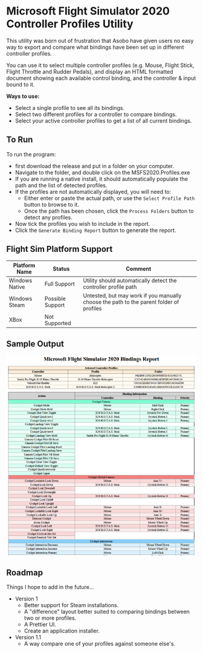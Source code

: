 # Microsoft Flight Simulator 2020 Controller Profiles Utility

This utility was born out of frustration that Asobo have given users no easy way to
export and compare what bindings have been set up in different controller profiles.

You can use it to select multiple controller profiles (e.g. Mouse, Flight Stick, 
Flight Throttle and Rudder Pedals), and display an HTML formatted document showing
each available control binding, and the controller & input bound to it.

**Ways to use:**
* Select a single profile to see all its bindings.
* Select two different profiles for a controller to compare bindings.
* Select your active controller profiles to get a list of all current bindings.

## To Run
To run the program:
* first download the release and put in a folder on your computer.
* Navigate to the folder, and double click on the MSFS2020.Profiles.exe
* If you are running a native install, it should automatically populate the path and the list of detected profiles.
* If the profiles are not automatically displayed, you will need to:
  * Either enter or paste the actual path, or use the `Select Profile Path` button to browse to it.
  * Once the path has been chosen, click the `Process Folders` button to detect any profiles.
* Now tick the profiles you wish to include in the report.
* Click the `Generate Binding Report` button to generate the report.


## Flight Sim Platform Support
| Platform Name  | Status           | Comment                                                                                 |
|----------------|------------------|-----------------------------------------------------------------------------------------|
| Windows Native | Full Support     | Utility should automatically detect the controller profile path                         |
| Windows Steam  | Possible Support | Untested, but may work if you manually choose the path to the parent folder of profiles |
| XBox           | Not Supported    |                                                                                         |

## Sample Output
![Sample report](images/sample-report.png)

## Roadmap
Things I hope to add in the future...
* Version 1
	* Better support for Steam installations.
	* A "difference" layout better suited to comparing bindings between two or more profiles.
	* A Prettier UI.
	* Create an application installer.
* Version 1.1
    * A way compare one of your profiles against someone else's.
